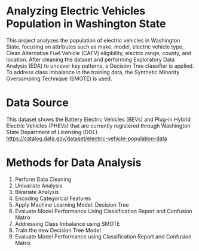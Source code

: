 # Analyzing Electric Vehicles Population in Washington State
This project analyzes the population of electric vehicles in Washington State, focusing on attributes such as make, model, electric vehicle type, Clean Alternative Fuel Vehicle (CAFV) eligibility, electric range, county, and location. After cleaning the dataset and performing Exploratory Data Analysis (EDA) to uncover key patterns, a Decision Tree classifier is applied. To address class imbalance in the training data, the Synthetic Minority Oversampling Technique (SMOTE) is used.

# Data Source
This dataset shows the Battery Electric Vehicles (BEVs) and Plug-in Hybrid Electric Vehicles (PHEVs) that are currently registered through Washington State Department of Licensing (DOL).
https://catalog.data.gov/dataset/electric-vehicle-population-data

# Methods for Data Analysis
1. Perform Data Cleaning
2. Univariate Analysis
3. Bivariate Analysis
4. Encoding Categorical Features
5. Apply Machine Learning Model: Decision Tree
6. Evaluate Model Performance Using Classification Report and Confusion Matrix
7. Addressing Class Imbalance using SMOTE
8. Train the new Decision Tree Model
9. Evaluate Model Performance using Classification Report and Confusion Matrix

# 

   





